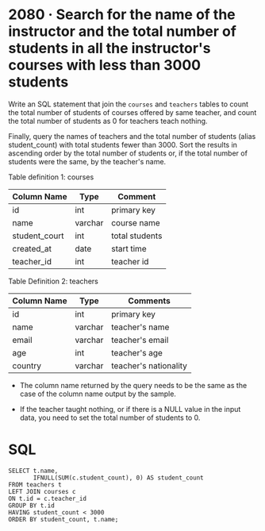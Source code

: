 # 2080 · Search for the name of the instructor and the total number of students in all the instructor's courses with less than 3000 students

Write an SQL statement that join the `courses` and `teachers` tables to
count the total number of students of courses offered by same teacher,
and count the total number of students as 0 for teachers teach nothing.

Finally, query the names of teachers and the total number of students (alias student_count)
with total students fewer than 3000. Sort the results in ascending order by the total number of students or,
if the total number of students were the same, by the teacher's name.

Table definition 1: courses

| Column Name   | Type    | Comment        |
|---------------|---------|----------------|
| id            | int     | primary key    |
| name          | varchar | course name    |
| student_court | int     | total students |
| created_at    | date    | start time     |
| teacher_id    | int     | teacher id     |

Table Definition 2: teachers

| Column Name | Type    | Comments              |
|-------------|---------|-----------------------|
| id          | int     | primary key           |
| name        | varchar | teacher's name        |
| email       | varchar | teacher's email       |
| age         | int     | teacher's age         |
| country     | varchar | teacher's nationality |


- The column name returned by the query needs to be the same as
   the case of the column name output by the sample.

- If the teacher taught nothing, or if there is a NULL value in the input data,
   you need to set the total number of students to 0.


# SQL

```
SELECT t.name, 
       IFNULL(SUM(c.student_count), 0) AS student_count
FROM teachers t
LEFT JOIN courses c
ON t.id = c.teacher_id
GROUP BY t.id
HAVING student_count < 3000
ORDER BY student_count, t.name;
```